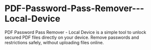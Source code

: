 # PDF-Password-Pass-Remover---Local-Device
PDF Password Pass Remover - Local Device is a simple tool to unlock secured PDF files directly on your device. Remove passwords and restrictions safely, without uploading files online.
